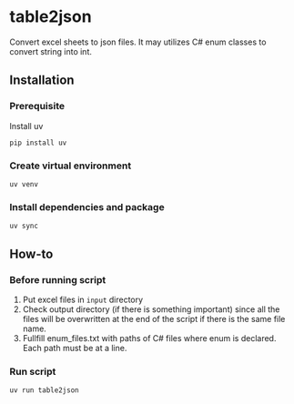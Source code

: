 # table2json
Convert excel sheets to json files. It may utilizes C# enum classes to convert string into int.


## Installation

### Prerequisite

Install uv

```shell
pip install uv
```

### Create virtual environment

```shell
uv venv
```

### Install dependencies and package

```shell
uv sync
```

## How-to

### Before running script

1. Put excel files in `input` directory
2. Check output directory (if there is something important) since all the files will be overwritten at the end of the script if there is the same file name.
3. Fullfill enum_files.txt with paths of C# files where enum is declared. Each path must be at a line.

### Run script

```shell
uv run table2json
```